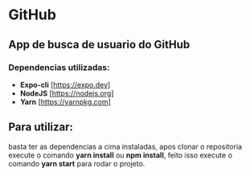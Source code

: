 # GitHub

## App de busca de usuario do GitHub

### Dependencias utilizadas:
* **Expo-cli** [https://expo.dev]
* **NodeJS** [https://nodejs.org]
* **Yarn** [https://yarnpkg.com]

## Para utilizar:

basta ter as dependencias a cima instaladas, apos clonar o repositoria execute o comando **yarn install** ou **npm install**, 
feito isso execute o comando **yarn start** para rodar o projeto.
